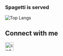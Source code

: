 ### Spagetti is served

<!--
**MarcusJoha/MarcusJoha** is a ✨ _special_ ✨ repository because its `README.md` (this file) appears on your GitHub profile. -->


<!--![Github Stats](https://github-readme-stats.vercel.app/api?username=MarcusJoha&show_icons=true&theme=dracula) -->


![Top Langs](https://github-readme-stats.vercel.app/api/top-langs/?username=MarcusJoha&hide=Jupyter+Notebook&theme=tokyonight)


## Connect with me

[<img align="left" alt="codeSTACKr | LinkedIn" width="28px" src="https://cdn.jsdelivr.net/npm/simple-icons@v3/icons/linkedin.svg" />][linkedin]


<!--

Here are some ideas to get you started:

- 🔭 I’m currently working on ...
- 🌱 I’m currently learning ...
- 👯 I’m looking to collaborate on ...
- 🤔 I’m looking for help with ...
- 💬 Ask me about ...
- 📫 How to reach me: ...
- 😄 Pronouns: ...
- ⚡ Fun fact: ...
-->


[linkedin]: https://www.linkedin.com/in/marcus-johannessen-426a2391/

[Checkout my Portfolio]: (https://portfolio-marcusjoha.vercel.app/)


